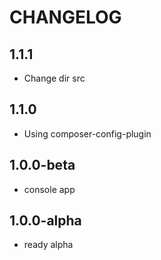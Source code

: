 CHANGELOG
==============

1.1.1
-----------------
 * Change dir src
 
1.1.0
-----------------
 * Using composer-config-plugin
 
1.0.0-beta
-----------------
 * console app
 
1.0.0-alpha
-----------------
 * ready alpha
